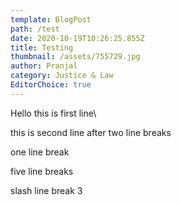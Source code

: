 ```yaml
---
template: BlogPost
path: /test
date: 2020-10-19T10:26:25.855Z
title: Testing
thumbnail: /assets/755729.jpg
author: Pranjal
category: Justice & Law
EditorChoice: true
---
```

Hello this is first line\
  




this is second line after two line breaks  





one line break





five line breaks







slash line break 3
